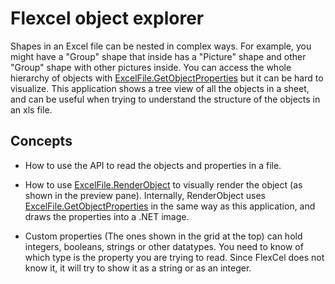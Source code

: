 # Flexcel object explorer

Shapes in an Excel file can be nested in complex ways. For example, you
might have a \"Group\" shape that inside has a \"Picture\" shape and
other \"Group\" shape with other pictures inside. You can access the
whole hierarchy of objects with [ExcelFile.GetObjectProperties](https://download.tmssoftware.com/flexcel/doc/net/api/FlexCel.Core/ExcelFile/GetObjectProperties.html) but it
can be hard to visualize. This application shows a tree view of all the
objects in a sheet, and can be useful when trying to understand the
structure of the objects in an xls file.

## Concepts

- How to use the API to read the objects and properties in a file.

- How to use [ExcelFile.RenderObject](https://download.tmssoftware.com/flexcel/doc/net/api/FlexCel.Core/ExcelFile/RenderObject.html) to visually render the object
  (as shown in the preview pane). Internally, RenderObject uses
  [ExcelFile.GetObjectProperties](https://download.tmssoftware.com/flexcel/doc/net/api/FlexCel.Core/ExcelFile/GetObjectProperties.html) in the same way as this application,
  and draws the properties into a .NET image.

- Custom properties (The ones shown in the grid at the top) can hold
  integers, booleans, strings or other datatypes. You need to know
  of which type is the property you are trying to read. Since
  FlexCel does not know it, it will try to show it as a string or as
  an integer.
